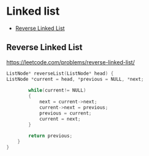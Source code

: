 # Linked list

+ [Reverse Linked List](#reverse-linked-list)

## Reverse Linked List

https://leetcode.com/problems/reverse-linked-list/

```cpp
ListNode* reverseList(ListNode* head) {
ListNode *current = head, *previous = NULL, *next;
    
		while(current!= NULL)
		{
			next = current->next;
			current->next = previous;
			previous = current;
			current = next;
		}
		
		return previous;
	}
}
```
